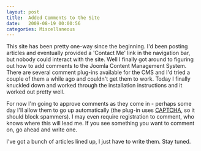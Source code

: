 ```yaml
---
layout: post
title:  Added Comments to the Site
date:   2009-08-19 00:00:56
categories: Miscellaneous
---
```

This site has been pretty one-way since the beginning. I'd been posting articles and eventually provided a 'Contact Me' link in the navigation bar, but nobody could interact with the site. Well I finally got around to figuring out how to add comments to the Joomla Content Management System. There are several comment plug-ins available for the CMS and I'd tried a couple of them a while ago and couldn't get them to work. Today I finally knuckled down and worked through the installation instructions and it worked out pretty well.

For now I'm going to approve comments as they come in - perhaps some day I'll allow them to go up automatically (the plug-in uses [CAPTCHA](http://en.wikipedia.org/wiki/CAPTCHA), so it should block spammers). I may even require registration to comment, who knows where this will lead me. If you see something you want to comment on, go ahead and write one.

I've got a bunch of articles lined up, I just have to write them. Stay tuned.